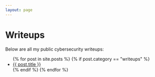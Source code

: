 ```yaml
---
layout: page
---
```


# Writeups

Below are all my public cybersecurity writeups:

<ul>
  {% for post in site.posts %}
    {% if post.category == "writeups" %}
      <li><a href="{{ post.url }}">{{ post.title }}</a></li>
    {% endif %}
  {% endfor %}
</ul>
